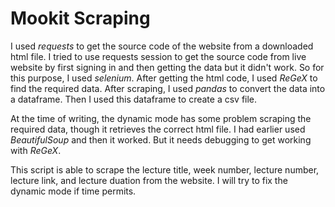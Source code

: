 # Mookit Scraping

I used *requests* to get the source code of the website from a downloaded html file. I tried to use requests session to get the source code from live website by first signing in and then getting the data but it didn't work. So for this purpose, I used *selenium*. After getting the html code, I used *ReGeX* to find the required data. After scraping, I used *pandas* to convert the data into a dataframe. Then I used this dataframe to create a csv file.

At the time of writing, the dynamic mode has some problem scraping the required data, though it retrieves the correct html file. I had earlier used *BeautifulSoup* and then it worked. But it needs debugging to get working with *ReGeX*.

This script is able to scrape the lecture title, week number, lecture number, lecture link, and lecture duation from the website. I will try to fix the dynamic mode if time permits.
